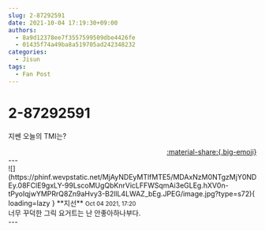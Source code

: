 ```yaml
---
slug: 2-87292591
date: 2021-10-04 17:19:30+09:00
authors:
  - 8a9d12378ee7f3557599509dbe4426fe
  - 01435f74a49ba8a519705ad242348232
categories:
  - Jisun
tags:
  - Fan Post
---
```


# 2-87292591

<div class="post-container" markdown="1">
<div class="content-container md-sidebar__scrollwrap" markdown="1">

지쎈 오늘의 TMI는?

</div>
</div>

<div style="text-align: right;" markdown="1">
<a href="https://weverse.io/fromis9/fanpost/2-87292591" style="text-align: right;">:material-share:{.big-emoji}</a>
</div>
---

<div class="comments-container md-sidebar__scrollwrap" markdown="1">
<div class="comment" markdown="1">
<div class='id-container' markdown="1">
![](https://phinf.wevpstatic.net/MjAyNDEyMTlfMTE5/MDAxNzM0NTgzMjY0NDEy.08FClE9gxLY-99LscoMUgQbKnrVicLFFWSqmAi3eGLEg.hXV0n-tPyoIqjwYMPRrQ8Zn9aHvy3-B2llL4LWAZ_bEg.JPEG/image.jpg?type=s72){ loading=lazy }
**<span class="artist">지선</span>** <small>Oct 04 2021, 17:20</small><br>
</div>
<div class='comment-body' markdown="1">
너무 꾸덕한 그릭 요거트는 난 안좋아하나부다.
</div>
</div>
</div>
---
